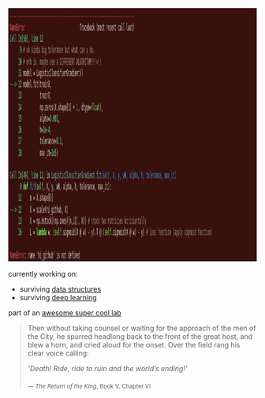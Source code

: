 <img width="1068" height="514" alt="landingimg1" src="https://github.com/nickvpn/nickvpn/blob/main/landingpage2.png" />

currently working on:

- surviving [data structures](https://cs.fit.edu/~pkc/classes/ds/)
- surviving [deep learning](https://github.com/rtwhite1546/Fall-2025-Deep-Learning)

part of an [awesome super cool lab](https://research.fit.edu/nets/)



> Then without taking counsel or waiting for the approach of the men of the City, he spurred headlong back to the front of the great host, and blew a horn, and cried aloud for the onset. Over the field rang his clear voice calling:  
>  
> *‘Death! Ride, ride to ruin and the world’s ending!’*  
>
> <sub>— *The Return of the King*, Book V, Chapter VI


  
<!--
**nickvpn/nickvpn** is a ✨ _special_ ✨ repository because its `README.md` (this file) appears on your GitHub profile.

Here are some ideas to get you started:

- 🔭 I’m currently working on ...
- 🌱 I’m currently learning ...
- 👯 I’m looking to collaborate on ...
- 🤔 I’m looking for help with ...
- 💬 Ask me about ...
- 📫 How to reach me: ...
- 😄 Pronouns: ...
- ⚡ Fun fact: ...
-->
